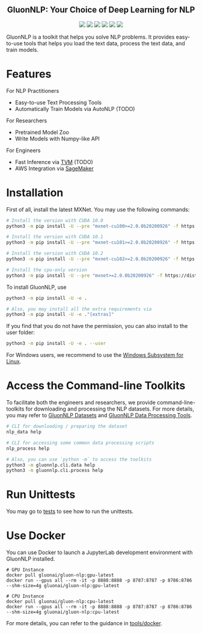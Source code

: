 <h2 align="center">
GluonNLP: Your Choice of Deep Learning for NLP
</h2>

<p align="center">
    <a href="https://github.com/dmlc/gluon-nlp/actions"><img src="https://github.com/dmlc/gluon-nlp/workflows/continuous%20build/badge.svg"></a>
    <a href="https://github.com/dmlc/gluon-nlp/actions"><img src="https://github.com/dmlc/gluon-nlp/workflows/continuous%20build%20-%20gpu/badge.svg"></a>
    <a href="https://codecov.io/gh/dmlc/gluon-nlp"><img src="https://codecov.io/gh/dmlc/gluon-nlp/branch/master/graph/badge.svg"></a>
    <a href="./LICENSE"><img src="https://img.shields.io/badge/License-Apache%202.0-blue.svg"></a>
    <a href="https://github.com/dmlc/gluonnlp/actions"><img src="https://img.shields.io/badge/python-3.6%2C3.7%2C3.8-blue.svg"></a>
    <a href="https://pypi.org/project/gluonnlp/#history"><img src="https://img.shields.io/pypi/v/gluonnlp.svg"></a>
</p>

GluonNLP is a toolkit that helps you solve NLP problems. It provides easy-to-use tools that helps you load the text data, 
process the text data, and train models.

# Features

For NLP Practitioners
- Easy-to-use Text Processing Tools
- Automatically Train Models via AutoNLP (TODO)

For Researchers
- Pretrained Model Zoo
- Write Models with Numpy-like API

For Engineers
- Fast Inference via [TVM](https://tvm.apache.org/) (TODO)
- AWS Integration via [SageMaker](https://aws.amazon.com/sagemaker/)


# Installation
First of all, install the latest MXNet. You may use the following commands:

```bash
# Install the version with CUDA 10.0
python3 -m pip install -U --pre "mxnet-cu100>=2.0.0b20200926" -f https://dist.mxnet.io/python

# Install the version with CUDA 10.1
python3 -m pip install -U --pre "mxnet-cu101>=2.0.0b20200926" -f https://dist.mxnet.io/python

# Install the version with CUDA 10.2
python3 -m pip install -U --pre "mxnet-cu102>=2.0.0b20200926" -f https://dist.mxnet.io/python

# Install the cpu-only version
python3 -m pip install -U --pre "mxnet>=2.0.0b20200926" -f https://dist.mxnet.io/python
```


To install GluonNLP, use

```bash
python3 -m pip install -U -e .

# Also, you may install all the extra requirements via
python3 -m pip install -U -e ."[extras]"
```

If you find that you do not have the permission, you can also install to the user folder:

```bash
python3 -m pip install -U -e . --user
```

For Windows users, we recommend to use the [Windows Subsystem for Linux](https://docs.microsoft.com/en-us/windows/wsl/about).


# Access the Command-line Toolkits

To facilitate both the engineers and researchers, we provide command-line-toolkits for
downloading and processing the NLP datasets. For more details, you may refer to
 [GluonNLP Datasets](./scripts/datasets) and [GluonNLP Data Processing Tools](./scripts/processing).

```bash
# CLI for downloading / preparing the dataset
nlp_data help

# CLI for accessing some common data processing scripts
nlp_process help

# Also, you can use `python -m` to access the toolkits
python3 -m gluonnlp.cli.data help
python3 -m gluonnlp.cli.process help

```

# Run Unittests
You may go to [tests](tests) to see how to run the unittests.


# Use Docker
You can use Docker to launch a JupyterLab development environment with GluonNLP installed.

```
# GPU Instance
docker pull gluonai/gluon-nlp:gpu-latest
docker run --gpus all --rm -it -p 8888:8888 -p 8787:8787 -p 8786:8786 --shm-size=4g gluonai/gluon-nlp:gpu-latest

# CPU Instance
docker pull gluonai/gluon-nlp:cpu-latest
docker run --gpus all --rm -it -p 8888:8888 -p 8787:8787 -p 8786:8786 --shm-size=4g gluonai/gluon-nlp:cpu-latest
``` 

For more details, you can refer to the guidance in [tools/docker](tools/docker).
